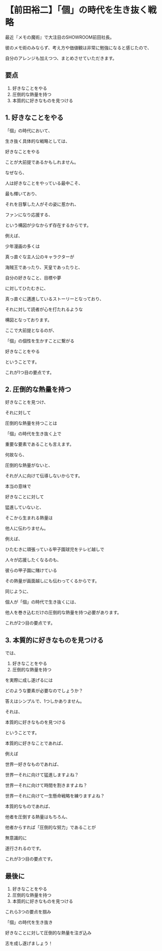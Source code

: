 # 【前田裕二】「個」の時代を生き抜く戦略

最近『メモの魔術』で大注目のSHOWROOM前田社長。

彼のメモ術のみならず、考え方や価値観は非常に勉強になると感じたので、

自分のアレンジも加えつつ、まとめさせていただきます。

## 要点

1. 好きなことをやる
2. 圧倒的な熱量を持つ
3. 本質的に好きなものを見つける

## 1. 好きなことをやる

「個」の時代において、

生き抜く具体的な戦略としては、

好きなことをやる

ことが大前提であるかもしれません。

なぜなら、

人は好きなことをやっている最中こそ、

最も輝いており、

それを目撃した人がその姿に惹かれ、

ファンになり応援する、

という構図が少なからず存在するからです。

例えば、

少年漫画の多くは

真っ直ぐな主人公のキャラクターが

海賊王であったり、天皇であったりと、

自分の好きなこと、目標や夢

に対してひたむきに、

真っ直ぐに邁進しているストーリーとなっており、

それに対して読者が心を打たれるような

構図となっております。

ここで大前提となるのが、

「個」の個性を生かすことに繋がる

好きなことをやる

ということです。

これが1つ目の要点です。

## 2. 圧倒的な熱量を持つ

好きなことを見つけ、

それに対して

圧倒的な熱量を持つことは

「個」の時代を生き抜く上で

重要な要素であることも言えます。

何故なら、

圧倒的な熱量がないと、

それが人に向けて伝導しないからです。

本当の意味で

好きなことに対して

猛進していないと、

そこから生まれる熱量は

他人に伝わりません。

例えば、

ひたむきに頑張っている甲子園球児をテレビ越しで

人々が応援したくなるのも、

彼らの甲子園に賭けている

その熱量が画面越しにも伝わってくるからです。

同じように、

個人が「個」の時代で生き抜くには、

他人を巻き込むだけの圧倒的な熱量を持つ必要があります。

これが2つ目の要点です。

## 3. 本質的に好きなものを見つける

では、

1. 好きなことをやる
2. 圧倒的な熱量を持つ

を実際に成し遂げるには

どのような要素が必要なのでしょうか？

答えはシンプルで、1つしかありません。

それは、

本質的に好きなものを見つける

ということです。

本質的に好きなことであれば、

例えば

世界一好きなものであれば、

世界一それに向けて猛進しますよね？

世界一それに向けて時間を割きますよね？

世界一それに向けて一生懸命戦略を練りますよね？

本質的なものであれば、

他者を圧倒する熱量はもちろん、

他者からすれば「圧倒的な努力」であることが

無意識的に

遂行されるのです。

これが3つ目の要点です。

## 最後に

1. 好きなことをやる
2. 圧倒的な熱量を持つ
3. 本質的に好きなものを見つける

これら3つの要点を掴み

「個」の時代を生き抜き

好きなことに対して圧倒的な熱量を注ぎ込み

志を成し遂げましょう！